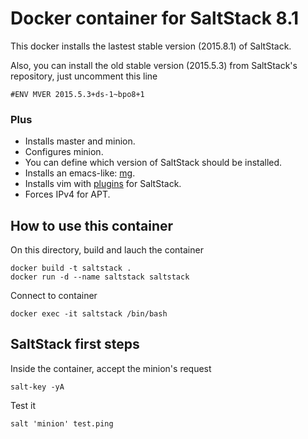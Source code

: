 # Docker container for SaltStack 8.1

This docker installs the lastest stable version (2015.8.1) of
SaltStack.

Also, you can install the old stable version (2015.5.3) from
SaltStack's repository, just uncomment this line

```
#ENV MVER 2015.5.3+ds-1~bpo8+1
```

### Plus

* Installs master and minion.
* Configures minion.
* You can define which version of SaltStack should be installed.
* Installs an emacs-like: [mg](http://homepage.boetes.org/software/mg).
* Installs vim with [plugins](https://github.com/saltstack/salt-vim) for SaltStack.
* Forces IPv4 for APT.

## How to use this container

On this directory, build and lauch the container

```
docker build -t saltstack .
docker run -d --name saltstack saltstack
```

Connect to container

```
docker exec -it saltstack /bin/bash
```

## SaltStack first steps

Inside the container, accept the minion's request

```
salt-key -yA
```

Test it

```
salt 'minion' test.ping
```
